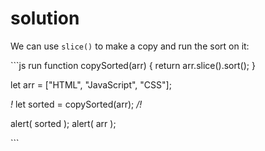 # solution

We can use `slice()` to make a copy and run the sort on it:

\`\`\`js run function copySorted\(arr\) { return arr.slice\(\).sort\(\); }

let arr = \["HTML", "JavaScript", "CSS"\];

_!_ let sorted = copySorted\(arr\); _/!_

alert\( sorted \); alert\( arr \);

\`\`\`

